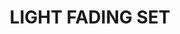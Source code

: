 ---
layout: product
title: "LIGHT FADING SET"
price: "1200" 
desc: "Set uljanih boja"
img_path: "/assets/img/A.MIG-7506.webp"
brand: "AMMO"
available: false
special_offer: false
new: false
soon: false
cat: "030000"
subcat: "00"
subsubcat: "00"
sifra: "A.MIG-7506"
popular: false
spec: false
---